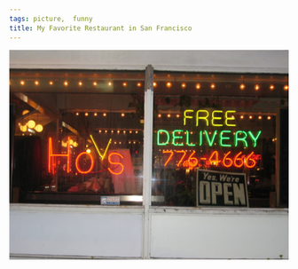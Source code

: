 ```yaml
---
tags: picture,  funny
title: My Favorite Restaurant in San Francisco
---
```


![hos](https://raw.githubusercontent.com/muneer78/muneer78.github.io/master/images/hos.jpeg)



